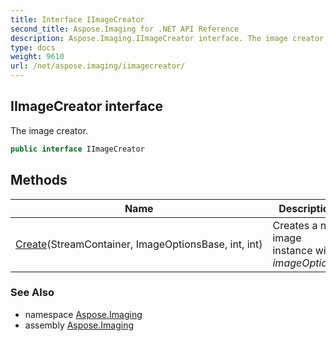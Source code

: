 ```yaml
---
title: Interface IImageCreator
second_title: Aspose.Imaging for .NET API Reference
description: Aspose.Imaging.IImageCreator interface. The image creator
type: docs
weight: 9610
url: /net/aspose.imaging/iimagecreator/
---
```

## IImageCreator interface

The image creator.

```csharp
public interface IImageCreator
```

## Methods

| Name | Description |
| --- | --- |
| [Create](../../aspose.imaging/iimagecreator/create/)(StreamContainer, ImageOptionsBase, int, int) | Creates a new image instance with *imageOptions*. |

### See Also

* namespace [Aspose.Imaging](../../aspose.imaging/)
* assembly [Aspose.Imaging](../../)


